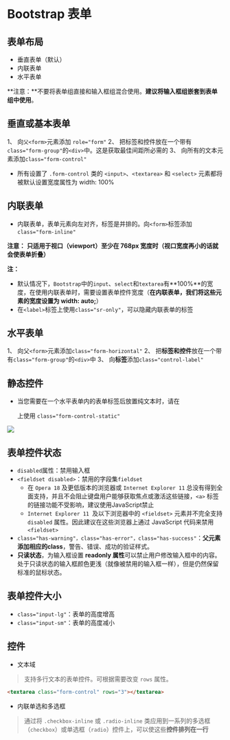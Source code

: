 # Bootstrap 表单

## 表单布局

* 垂直表单（默认）
* 内联表单
* 水平表单

**注意：**不要将表单组直接和输入框组混合使用。**建议将输入框组嵌套到表单组中使用**。

## 垂直或基本表单

1、 向`父<form>`元素添加 `role="form"`
2、 把标签和控件放在一个带有`class="form-group"`的`<div>`中。这是获取最佳间距所必需的
3、 向所有的文本元素添加`class="form-control"`

* 所有设置了 `.form-control` 类的 `<input>`、`<textarea>` 和 `<select>` 元素都将被默认设置宽度属性为 width: 100%

## 内联表单

* 内联表单，表单元素向左对齐，标签是并排的。向`<form>`标签添加`class="form-inline"`

**注意：** **只适用于视口（viewport）至少在 768px 宽度时（视口宽度再小的话就会使表单折叠）**

**注：**
* 默认情况下，`Bootstrap`中的`input`、`select`和`textarea`有**100%**的宽度，在使用内联表单时，需要设置表单控件宽度（**在内联表单，我们将这些元素的宽度设置为 width: auto;**）
* 在`<label>`标签上使用`class="sr-only"`，可以隐藏内联表单的标签

## 水平表单

1、 向父`<form>`元素添加`class="form-horizontal"`
2、 把**标签和控件**放在一个带有`class="form-group"`的`<div>`中
3、 向**标签**添加`class="control-label"`

## 静态控件

* 当您需要在一个水平表单内的表单标签后放置纯文本时，请在 <p> 上使用 `class="form-control-static"`

![](https://i.imgur.com/tFIJXFv.png)

## 表单控件状态

* `disabled`属性：禁用输入框
* `<fieldset disabled>`：禁用的字段集`fieldset`
	* 在 `Opera 18` 及更低版本的浏览器或 `Internet Explorer 11` 总没有得到全面支持，并且不会阻止键盘用户能够获取焦点或激活这些链接，`<a>` 标签的链接功能不受影响，建议使用JavaScript禁止
	* `Internet Explorer 11 `及以下浏览器中的 `<fieldset>` 元素并不完全支持 `disabled` 属性。因此建议在这些浏览器上通过 JavaScript 代码来禁用 `<fieldset>`
* `class="has-warning"，class="has-error"，class="has-success"`：**父元素添加相应的class**，警告、错误、成功的验证样式。
* **只读状态**，为输入框设置 **readonly 属性**可以禁止用户修改输入框中的内容。处于只读状态的输入框颜色更浅（就像被禁用的输入框一样），但是仍然保留标准的鼠标状态。

## 表单控件大小

* `class="input-lg"`：表单的高度增高
* `class="input-sm"`：表单的高度减小

## 控件

* 文本域

> 支持多行文本的表单控件。可根据需要改变 `rows` 属性。
```html
<textarea class="form-control" rows="3"></textarea>
```

* 内联单选和多选框
 > 通过将 `.checkbox-inline` 或 `.radio-inline` 类应用到一系列的多选框（`checkbox`）或单选框（`radio`）控件上，可以使这些**控件排列在一行**

